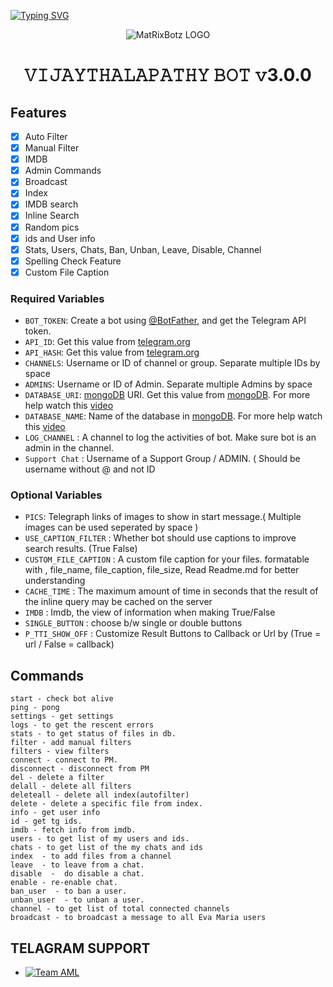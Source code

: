 [![Typing SVG](https://readme-typing-svg.herokuapp.com?font=Fira+Code&weight=1000&size=100&pause=1000&color=9401D8&width=2000&height=250&lines=WELCOME+TO+%F0%9D%99%91%F0%9D%99%84%F0%9D%99%85%F0%9D%98%BC%F0%9D%99%94%F0%9D%99%8F%F0%9D%99%83%F0%9D%98%BC%F0%9D%99%87%F0%9D%98%BC%F0%9D%99%8B%F0%9D%98%BC%F0%9D%99%8F%F0%9D%99%83%F0%9D%99%94-%F0%9D%98%BD%F0%9D%99%8A%F0%9D%99%8F;A+SIMPLE+BOT+MAKER;CREATED+BY+TEAM+%F0%9D%97%94%F0%9D%97%A0%F0%9D%97%9F)](https://git.io/typing-svg)
<p align="center">
  <img src="https://graph.org/file/c548df4d4a42a8646aa04.jpg" alt="MatRixBotz LOGO">
</p>
<h1 align="center">
  <b> 𝚅𝙸𝙹𝙰𝚈𝚃𝙷𝙰𝙻𝙰𝙿𝙰𝚃𝙷𝚈 𝙱𝙾𝚃 𝚟3.0.0</b>
</h1>




## Features

- [x] Auto Filter
- [x] Manual Filter
- [x] IMDB
- [x] Admin Commands
- [x] Broadcast
- [x] Index
- [x] IMDB search
- [x] Inline Search
- [x] Random pics
- [x] ids and User info 
- [x] Stats, Users, Chats, Ban, Unban, Leave, Disable, Channel
- [x] Spelling Check Feature
- [x] Custom File Caption

### Required Variables
* `BOT_TOKEN`: Create a bot using [@BotFather](https://telegram.dog/BotFather), and get the Telegram API token.
* `API_ID`: Get this value from [telegram.org](https://my.telegram.org/apps)
* `API_HASH`: Get this value from [telegram.org](https://my.telegram.org/apps)
* `CHANNELS`: Username or ID of channel or group. Separate multiple IDs by space
* `ADMINS`: Username or ID of Admin. Separate multiple Admins by space
* `DATABASE_URI`: [mongoDB](https://www.mongodb.com) URI. Get this value from [mongoDB](https://www.mongodb.com). For more help watch this [video](https://youtu.be/1G1XwEOnxxo)
* `DATABASE_NAME`: Name of the database in [mongoDB](https://www.mongodb.com). For more help watch this [video](https://youtu.be/1G1XwEOnxxo)
* `LOG_CHANNEL` : A channel to log the activities of bot. Make sure bot is an admin in the channel.
* `Support Chat` : Username of a Support Group / ADMIN. ( Should be username without @ and not ID
### Optional Variables
* `PICS`: Telegraph links of images to show in start message.( Multiple images can be used seperated by space )
* `USE_CAPTION_FILTER` : Whether bot should use captions to improve search results. (True False)
* `CUSTOM_FILE_CAPTION` : A custom file caption for your files. formatable with , file_name, file_caption, file_size, Read Readme.md for better understanding
* `CACHE_TIME` : The maximum amount of time in seconds that the result of the inline query may be cached on the server
* `IMDB` : Imdb, the view of information when making True/False
* `SINGLE_BUTTON` : choose b/w single or double buttons 
* `P_TTI_SHOW_OFF` : Customize Result Buttons to Callback or Url by (True = url / False = callback)


## Commands
```
start - check bot alive
ping - pong
settings - get settings 
logs - to get the rescent errors
stats - to get status of files in db.
filter - add manual filters
filters - view filters
connect - connect to PM.
disconnect - disconnect from PM
del - delete a filter
delall - delete all filters
deleteall - delete all index(autofilter)
delete - delete a specific file from index.
info - get user info
id - get tg ids.
imdb - fetch info from imdb.
users - to get list of my users and ids.
chats - to get list of the my chats and ids 
index  - to add files from a channel
leave  - to leave from a chat.
disable  -  do disable a chat.
enable - re-enable chat.
ban_user  - to ban a user.
unban_user  - to unban a user.
channel - to get list of total connected channels
broadcast - to broadcast a message to all Eva Maria users
```

## TELAGRAM SUPPORT 

* [![Team AML](https://img.shields.io/static/v1?label=MATRIX&message=BOTZ&color=critical)](https://t.me/filesharebotusers)

